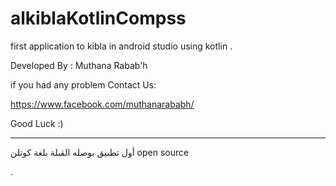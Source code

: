 # alkiblaKotlinCompss
first application to kibla in android studio using kotlin .


Developed By : Muthana Rabab'h

if you had any problem Contact Us:



https://www.facebook.com/muthanarababh/

Good Luck :)



****************************************

أول تطبيق بوصله القبلة بلغة كوتلن open source 

.
